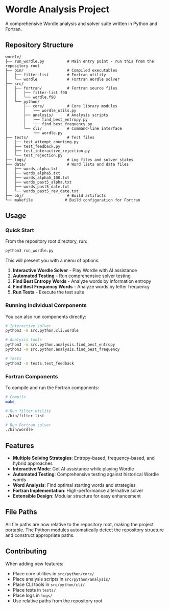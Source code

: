 # Wordle Analysis Project

A comprehensive Wordle analysis and solver suite written in Python and Fortran.

## Repository Structure

```
wordle/
├── run_wordle.py          # Main entry point - run this from the repository root
├── bin/                   # Compiled executables
│   ├── filter-list        # Fortran utility
│   └── wordle             # Fortran Wordle solver
├── src/
│   ├── fortran/           # Fortran source files
│   │   ├── filter-list.f90
│   │   └── wordle.f90
│   └── python/
│       ├── core/          # Core library modules
│       │   └── wordle_utils.py
│       ├── analysis/      # Analysis scripts
│       │   ├── find_best_entropy.py
│       │   └── find_best_frequency.py
│       └── cli/           # Command-line interface
│           └── wordle.py
├── tests/                 # Test files
│   ├── test_attempt_counting.py
│   ├── test_feedback.py
│   ├── test_interactive_rejection.py
│   └── test_rejection.py
├── logs/                  # Log files and solver states
├── data/                  # Word lists and data files
│   ├── words_alpha.txt
│   ├── words_alpha5.txt
│   ├── words_alpha5_100.txt
│   ├── words_past5_alpha.txt
│   ├── words_past5_date.txt
│   └── words_past5_rev_date.txt
├── obj/                   # Build artifacts
└── makefile              # Build configuration for Fortran
```

## Usage

### Quick Start

From the repository root directory, run:

```bash
python3 run_wordle.py
```

This will present you with a menu of options:

1. **Interactive Wordle Solver** - Play Wordle with AI assistance
2. **Automated Testing** - Run comprehensive solver testing
3. **Find Best Entropy Words** - Analyze words by information entropy
4. **Find Best Frequency Words** - Analyze words by letter frequency
5. **Run Tests** - Execute the test suite

### Running Individual Components

You can also run components directly:

```bash
# Interactive solver
python3 -m src.python.cli.wordle

# Analysis tools
python3 -m src.python.analysis.find_best_entropy
python3 -m src.python.analysis.find_best_frequency

# Tests
python3 -m tests.test_feedback
```

### Fortran Components

To compile and run the Fortran components:

```bash
# Compile
make

# Run filter utility
./bin/filter-list

# Run Fortran solver
./bin/wordle
```

## Features

- **Multiple Solving Strategies**: Entropy-based, frequency-based, and hybrid approaches
- **Interactive Mode**: Get AI assistance while playing Wordle
- **Automated Testing**: Comprehensive testing against historical Wordle words
- **Word Analysis**: Find optimal starting words and strategies
- **Fortran Implementation**: High-performance alternative solver
- **Extensible Design**: Modular structure for easy enhancement

## File Paths

All file paths are now relative to the repository root, making the project portable. The Python modules automatically detect the repository structure and construct appropriate paths.

## Contributing

When adding new features:
- Place core utilities in `src/python/core/`
- Place analysis scripts in `src/python/analysis/`
- Place CLI tools in `src/python/cli/`
- Place tests in `tests/`
- Place logs in `logs/`
- Use relative paths from the repository root
